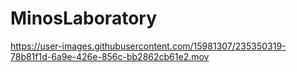 # MinosLaboratory


https://user-images.githubusercontent.com/15981307/235350319-78b81f1d-6a9e-426e-856c-bb2862cb61e2.mov

